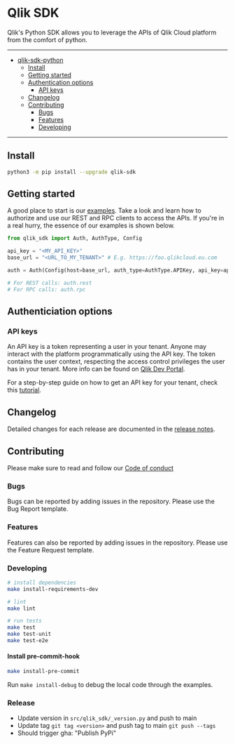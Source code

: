 # Qlik SDK

Qlik's Python SDK allows you to leverage the APIs of Qlik Cloud platform from the comfort of python.

---

- [qlik-sdk-python](#qlik-sdk-python)
  - [Install](#install)
  - [Getting started](#getting-started)
  - [Authentication options](#authentication-options)
    - [API keys](#api-keys)
  - [Changelog](#changelog)
  - [Contributing](#contributing)
    - [Bugs](#bugs)
    - [Features](#features)
    - [Developing](#developing)

---

## Install

```bash
python3 -m pip install --upgrade qlik-sdk
```

## Getting started

A good place to start is our [examples](./examples/). Take a look and learn how to authorize and use our REST and RPC clients to access the APIs. If you're in a real hurry, the essence of our examples is shown below.

```python
from qlik_sdk import Auth, AuthType, Config

api_key = "<MY_API_KEY>"
base_url = "<URL_TO_MY_TENANT>" # E.g. https://foo.qlikcloud.eu.com

auth = Auth(Config(host=base_url, auth_type=AuthType.APIKey, api_key=api_key))

# For REST calls: auth.rest
# For RPC calls: auth.rpc
```

## Authenticiation options

### API keys

An API key is a token representing a user in your tenant. Anyone may interact with the platform programmatically using the API key. The token contains the user context, respecting the access control privileges the user has in your tenant. More info can be found on [Qlik Dev Portal](https://qlik.dev/basics/authentication-options#api-keys).

For a step-by-step guide on how to get an API key for your tenant, check this [tutorial](https://qlik.dev/tutorials/generate-your-first-api-key).

## Changelog

Detailed changes for each release are documented in the [release notes](./CHANGELOG.md).

## Contributing

Please make sure to read and follow our [Code of conduct](https://github.com/qlik-oss/open-source/blob/master/CODE_OF_CONDUCT.md)

### Bugs

Bugs can be reported by adding issues in the repository. Please use the Bug Report template.

### Features

Features can also be reported by adding issues in the repository. Please use the Feature Request template.

### Developing

```bash
# install dependencies
make install-requirements-dev

# lint
make lint

# run tests
make test
make test-unit
make test-e2e
```

#### Install pre-commit-hook

```bash
make install-pre-commit
```

Run `make install-debug` to debug the local code through the examples.

### Release

- Update version in `src/qlik_sdk/_version.py` and push to main
- Update tag `git tag <version>` and push tag to main `git push --tags`
- Should trigger gha: "Publish PyPi"
